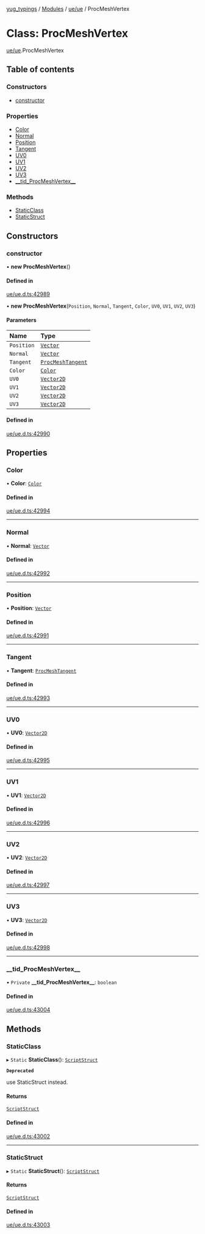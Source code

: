 [yug_typings](../README.md) / [Modules](../modules.md) / [ue/ue](../modules/ue_ue.md) / ProcMeshVertex

# Class: ProcMeshVertex

[ue/ue](../modules/ue_ue.md).ProcMeshVertex

## Table of contents

### Constructors

- [constructor](ue_ue.ProcMeshVertex.md#constructor)

### Properties

- [Color](ue_ue.ProcMeshVertex.md#color)
- [Normal](ue_ue.ProcMeshVertex.md#normal)
- [Position](ue_ue.ProcMeshVertex.md#position)
- [Tangent](ue_ue.ProcMeshVertex.md#tangent)
- [UV0](ue_ue.ProcMeshVertex.md#uv0)
- [UV1](ue_ue.ProcMeshVertex.md#uv1)
- [UV2](ue_ue.ProcMeshVertex.md#uv2)
- [UV3](ue_ue.ProcMeshVertex.md#uv3)
- [\_\_tid\_ProcMeshVertex\_\_](ue_ue.ProcMeshVertex.md#__tid_procmeshvertex__)

### Methods

- [StaticClass](ue_ue.ProcMeshVertex.md#staticclass)
- [StaticStruct](ue_ue.ProcMeshVertex.md#staticstruct)

## Constructors

### constructor

• **new ProcMeshVertex**()

#### Defined in

[ue/ue.d.ts:42989](https://github.com/YugMetaverse/yug_typings/blob/b7d9b19/ue/ue.d.ts#L42989)

• **new ProcMeshVertex**(`Position`, `Normal`, `Tangent`, `Color`, `UV0`, `UV1`, `UV2`, `UV3`)

#### Parameters

| Name | Type |
| :------ | :------ |
| `Position` | [`Vector`](ue_ue_s.Vector.md) |
| `Normal` | [`Vector`](ue_ue_s.Vector.md) |
| `Tangent` | [`ProcMeshTangent`](ue_ue.ProcMeshTangent.md) |
| `Color` | [`Color`](ue_ue_s.Color.md) |
| `UV0` | [`Vector2D`](ue_ue_s.Vector2D.md) |
| `UV1` | [`Vector2D`](ue_ue_s.Vector2D.md) |
| `UV2` | [`Vector2D`](ue_ue_s.Vector2D.md) |
| `UV3` | [`Vector2D`](ue_ue_s.Vector2D.md) |

#### Defined in

[ue/ue.d.ts:42990](https://github.com/YugMetaverse/yug_typings/blob/b7d9b19/ue/ue.d.ts#L42990)

## Properties

### Color

• **Color**: [`Color`](ue_ue_s.Color.md)

#### Defined in

[ue/ue.d.ts:42994](https://github.com/YugMetaverse/yug_typings/blob/b7d9b19/ue/ue.d.ts#L42994)

___

### Normal

• **Normal**: [`Vector`](ue_ue_s.Vector.md)

#### Defined in

[ue/ue.d.ts:42992](https://github.com/YugMetaverse/yug_typings/blob/b7d9b19/ue/ue.d.ts#L42992)

___

### Position

• **Position**: [`Vector`](ue_ue_s.Vector.md)

#### Defined in

[ue/ue.d.ts:42991](https://github.com/YugMetaverse/yug_typings/blob/b7d9b19/ue/ue.d.ts#L42991)

___

### Tangent

• **Tangent**: [`ProcMeshTangent`](ue_ue.ProcMeshTangent.md)

#### Defined in

[ue/ue.d.ts:42993](https://github.com/YugMetaverse/yug_typings/blob/b7d9b19/ue/ue.d.ts#L42993)

___

### UV0

• **UV0**: [`Vector2D`](ue_ue_s.Vector2D.md)

#### Defined in

[ue/ue.d.ts:42995](https://github.com/YugMetaverse/yug_typings/blob/b7d9b19/ue/ue.d.ts#L42995)

___

### UV1

• **UV1**: [`Vector2D`](ue_ue_s.Vector2D.md)

#### Defined in

[ue/ue.d.ts:42996](https://github.com/YugMetaverse/yug_typings/blob/b7d9b19/ue/ue.d.ts#L42996)

___

### UV2

• **UV2**: [`Vector2D`](ue_ue_s.Vector2D.md)

#### Defined in

[ue/ue.d.ts:42997](https://github.com/YugMetaverse/yug_typings/blob/b7d9b19/ue/ue.d.ts#L42997)

___

### UV3

• **UV3**: [`Vector2D`](ue_ue_s.Vector2D.md)

#### Defined in

[ue/ue.d.ts:42998](https://github.com/YugMetaverse/yug_typings/blob/b7d9b19/ue/ue.d.ts#L42998)

___

### \_\_tid\_ProcMeshVertex\_\_

• `Private` **\_\_tid\_ProcMeshVertex\_\_**: `boolean`

#### Defined in

[ue/ue.d.ts:43004](https://github.com/YugMetaverse/yug_typings/blob/b7d9b19/ue/ue.d.ts#L43004)

## Methods

### StaticClass

▸ `Static` **StaticClass**(): [`ScriptStruct`](ue_ue.ScriptStruct.md)

**`Deprecated`**

use StaticStruct instead.

#### Returns

[`ScriptStruct`](ue_ue.ScriptStruct.md)

#### Defined in

[ue/ue.d.ts:43002](https://github.com/YugMetaverse/yug_typings/blob/b7d9b19/ue/ue.d.ts#L43002)

___

### StaticStruct

▸ `Static` **StaticStruct**(): [`ScriptStruct`](ue_ue.ScriptStruct.md)

#### Returns

[`ScriptStruct`](ue_ue.ScriptStruct.md)

#### Defined in

[ue/ue.d.ts:43003](https://github.com/YugMetaverse/yug_typings/blob/b7d9b19/ue/ue.d.ts#L43003)
